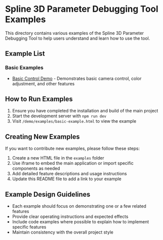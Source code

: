 # Spline 3D Parameter Debugging Tool Examples

This directory contains various examples of the Spline 3D Parameter Debugging Tool to help users understand and learn how to use the tool.

## Example List

### Basic Examples

- [Basic Control Demo](examples/basic-example.html) - Demonstrates basic camera control, color adjustment, and other features

## How to Run Examples

1. Ensure you have completed the installation and build of the main project
2. Start the development server with `npm run dev`
3. Visit `/demo/examples/basic-example.html` to view the example

## Creating New Examples

If you want to contribute new examples, please follow these steps:

1. Create a new HTML file in the `examples` folder
2. Use iframe to embed the main application or import specific components as needed
3. Add detailed feature descriptions and usage instructions
4. Update this README file to add a link to your example

## Example Design Guidelines

- Each example should focus on demonstrating one or a few related features
- Provide clear operating instructions and expected effects
- Include code examples where possible to explain how to implement specific features
- Maintain consistency with the overall project style 